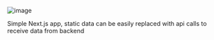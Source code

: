 ![image](https://user-images.githubusercontent.com/76633585/207837832-160580e8-40e4-4acd-b29e-a839e6ff6c80.png)

Simple Next.js app, static data can be easily replaced with api calls to receive data from backend
